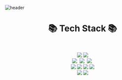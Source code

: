 ![header](https://capsule-render.vercel.app/api?type=waving&color=timeGradient&text=Welcome%20to%20hyesoo%20GitHub%20👋&animation=twinkling&fontSize=35&fontAlignY=40&fontAlign=70&height=250)

<h1 align="center">📚 Tech Stack 📚</h1>
<br>
<p align="center">
  <img src="https://img.shields.io/badge/html5-%23E34F26.svg?style=flat-square&logo=html5&logoColor=white"/></a>
  <img src="https://img.shields.io/badge/css3-%231572B6.svg?style=flat-square&logo=css3&logoColor=white"/></a>
  <br>
  <img src="https://img.shields.io/badge/Java-007396?style=flat-square&logo=Java&logoColor=white"/></a>&nbsp
  <img src="https://img.shields.io/badge/Spring-6DB33F?style=flat-square&logo=Spring&logoColor=white"/></a>&nbsp
  <img src="https://img.shields.io/badge/SpringBoot-6DB33F?style=flat-square&logo=SpringBoot&logoColor=white"/></a>&nbsp 
  <br>
  <img src="https://img.shields.io/badge/Mysql-E6B91E?style=flat-square&logo=MySql&logoColor=white"/></a>
  <img src ="https://img.shields.io/badge/MariaDB-003545?style=flat-square&logo=mariadb&logoColor=white"/></a>
  <img src="https://img.shields.io/badge/AWS-232F3E?style=flat-square&logo=AmazonAWS&logoColor=white"/></a> 
  <img src="https://img.shields.io/badge/redis-%23DD0031.svg?style=flat-square&logo=redis&logoColor=white"/></a>
  <br>
  <img src="https://img.shields.io/badge/-Swagger-%23Clojure?style=flat-square&logo=swagger&logoColor=white"/></a>
  <img src="https://img.shields.io/badge/Postman-FF6C37?style=flat-square&logo=Postman&logoColor=white"/></a>
    
</p>

